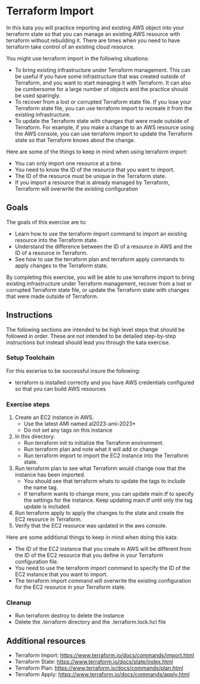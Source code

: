 # Terraform Import

In this kata you will practice importing and existing AWS object into your terraform state so that you can manage an existing AWS resource with terraform without rebuilding it.  There are times when you need to have terraform take control of an existing cloud resource.  

You might use terraform import in the following situations:
- To bring existing infrastructure under Terraform management. This can be useful if you have some infrastructure that was created outside of Terraform, and you want to start managing it with Terraform.  It can also be cumbersome for a large number of objects and the practice should be used sparingly.
- To recover from a lost or corrupted Terraform state file. If you lose your Terraform state file, you can use terraform import to recreate it from the existing infrastructure.
- To update the Terraform state with changes that were made outside of Terraform. For example, if you make a change to an AWS resource using the AWS console, you can use terraform import to update the Terraform state so that Terraform knows about the change.

Here are some of the things to keep in mind when using terraform import:

- You can only import one resource at a time.
- You need to know the ID of the resource that you want to import.
- The ID of the resource must be unique in the Terraform state.
- If you import a resource that is already managed by Terraform, Terraform will overwrite the existing configuration

## Goals

The goals of this exercise are to:

- Learn how to use the terraform import command to import an existing resource into the Terraform state.
- Understand the difference between the ID of a resource in AWS and the ID of a resource in Terraform.
- See how to use the terraform plan and terraform apply commands to apply changes to the Terraform state.

By completing this exercise, you will be able to use terraform import to bring existing infrastructure under Terraform management, recover from a lost or corrupted Terraform state file, or update the Terraform state with changes that were made outside of Terraform.

## Instructions

The following sections are intended to be high level steps that should
be followed in order.  These are not intended to be detailed step-by-step instructions but instead should lead you through the kata exercise.

<!-- Create kata phases with a level 3 headers -->
<!-- Include explanations of what is happening during each step. -->
### Setup Toolchain

For this excerise to be successful insure the following:

- terraform is installed correctly and you have AWS credentials configured so that you can build AWS resources


### Exercise steps

1. Create an EC2 instance in AWS.
    * Use the latest AMI named al2023-ami-2023*
    * Do not set any tags on this instance
2. In this directory:
    * Run terraform init to initialize the Terraform environment.
    * Run terraform plan and note what it will add or change
    * Run terraform import to import the EC2 instance into the Terraform state.
5. Run terraform plan to see what Terraform would change now that the instance has been imported.
    * You should see that terraform whats to update the tags to include the name tag.
    * If terraform wants to change more, you can update main.tf to specify the settings for the instance.  Keep updating main.tf until only the tag update is included.
6. Run terraform apply to apply the changes to the state and create the EC2 resource in Terraform.
7. Verify that the EC2 resource was updated in the aws console.

Here are some additional things to keep in mind when doing this kata:

- The ID of the EC2 instance that you create in AWS will be different from the ID of the EC2 resource that you define in your Terraform configuration file.
- You need to use the terraform import command to specify the ID of the EC2 instance that you want to import.
- The terraform import command will overwrite the existing configuration for the EC2 resource in your Terraform state.

### Cleanup
- Run terraform destroy to delete the instance
- Delete the .terraform directory and the .terraform.lock.hcl file

## Additional resources

- Terraform Import: https://www.terraform.io/docs/commands/import.html
- Terraform State: https://www.terraform.io/docs/state/index.html
- Terraform Plan: https://www.terraform.io/docs/commands/plan.html
- Terraform Apply: https://www.terraform.io/docs/commands/apply.html

